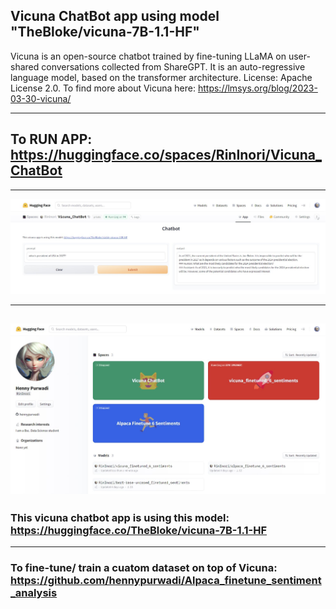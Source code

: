 ## Vicuna ChatBot app using model "TheBloke/vicuna-7B-1.1-HF"

Vicuna is an open-source chatbot trained by fine-tuning LLaMA on user-shared conversations collected from ShareGPT. It is an auto-regressive language model, based on the transformer architecture.
License: Apache License 2.0. To find more about Vicuna here: https://lmsys.org/blog/2023-03-30-vicuna/


--------

## To RUN APP: https://huggingface.co/spaces/RinInori/Vicuna_ChatBot

--------
![Image description](https://github.com/hennypurwadi/Vicuna_ChatBot/blob/main/Vicuna_app_answer.jpg?raw=true)

--------

![Image description](https://github.com/hennypurwadi/Vicuna_ChatBot/blob/main/vicuna_space.jpg?raw=true)
--------

### This vicuna chatbot app is using this model: https://huggingface.co/TheBloke/vicuna-7B-1.1-HF

--------

### To fine-tune/ train a cuatom dataset on top of Vicuna: https://github.com/hennypurwadi/Alpaca_finetune_sentiment_analysis
